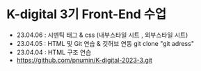 # K-digital 3기 Front-End 수업
+ 23.04.06 : 시멘틱 태그 & css (내부스타일 시트 , 외부스타일 시트)
+ 23.04.05 : HTML 및 Git 연습 & 깃허브 연동
  git clone "git adress"
+ 23.04.04 : HTML 구조 연습
+ https://github.com/pnumin/K-digital-2023-3.git
